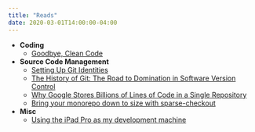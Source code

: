 ```yaml
---
title: "Reads"
date: 2020-03-01T14:00:00-04:00
---
```


  - **Coding**
    - [Goodbye, Clean Code](https://overreacted.io/goodbye-clean-code)
  - **Source Code Management**
    - [Setting Up Git Identities](https://www.micah.soy/posts/setting-up-git-identities/)
    - [The History of Git: The Road to Domination in Software Version Control](https://www.welcometothejungle.com/en/articles/btc-history-git)
    - [Why Google Stores Billions of Lines of Code in a Single Repository](https://cacm.acm.org/magazines/2016/7/204032-why-google-stores-billions-of-lines-of-code-in-a-single-repository/fulltext)
    - [Bring your monorepo down to size with sparse-checkout](https://github.blog/2020-01-17-bring-your-monorepo-down-to-size-with-sparse-checkout)
  - **Misc**
    - [Using the iPad Pro as my development machine](https://arslan.io/2019/01/07/using-the-ipad-pro-as-my-development-machine)
